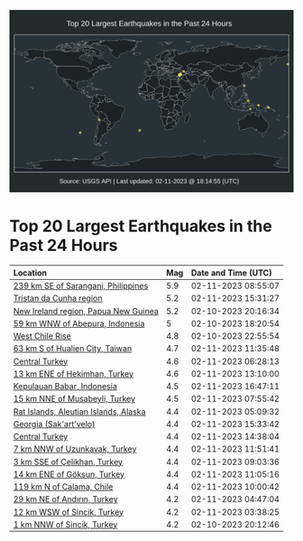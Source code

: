 ![Map](./map.png)

# Top 20 Largest Earthquakes in the Past 24 Hours

| Location | Mag | Date and Time (UTC) |
|:---|:---|:---|
| [239 km SE of Sarangani, Philippines](https://earthquake.usgs.gov/earthquakes/eventpage/us6000jn9h) | 5.9 | 02-11-2023 08:55:07 |
| [Tristan da Cunha region](https://earthquake.usgs.gov/earthquakes/eventpage/us6000jnb3) | 5.2 | 02-11-2023 15:31:27 |
| [New Ireland region, Papua New Guinea](https://earthquake.usgs.gov/earthquakes/eventpage/us6000jn5s) | 5.2 | 02-10-2023 20:16:34 |
| [59 km WNW of Abepura, Indonesia](https://earthquake.usgs.gov/earthquakes/eventpage/us6000jn58) | 5 | 02-10-2023 18:20:54 |
| [West Chile Rise](https://earthquake.usgs.gov/earthquakes/eventpage/us6000jn6x) | 4.8 | 02-10-2023 22:55:54 |
| [63 km S of Hualien City, Taiwan](https://earthquake.usgs.gov/earthquakes/eventpage/us6000jnal) | 4.7 | 02-11-2023 11:35:48 |
| [Central Turkey](https://earthquake.usgs.gov/earthquakes/eventpage/us6000jn97) | 4.6 | 02-11-2023 06:28:13 |
| [13 km ENE of Hekimhan, Turkey](https://earthquake.usgs.gov/earthquakes/eventpage/us6000jnar) | 4.6 | 02-11-2023 13:10:00 |
| [Kepulauan Babar, Indonesia](https://earthquake.usgs.gov/earthquakes/eventpage/us6000jnba) | 4.5 | 02-11-2023 16:47:11 |
| [15 km NNE of Musabeyli, Turkey](https://earthquake.usgs.gov/earthquakes/eventpage/us6000jn9a) | 4.5 | 02-11-2023 07:55:42 |
| [Rat Islands, Aleutian Islands, Alaska](https://earthquake.usgs.gov/earthquakes/eventpage/us6000jn8i) | 4.4 | 02-11-2023 05:09:32 |
| [Georgia (Sak'art'velo)](https://earthquake.usgs.gov/earthquakes/eventpage/us6000jnb2) | 4.4 | 02-11-2023 15:33:42 |
| [Central Turkey](https://earthquake.usgs.gov/earthquakes/eventpage/us6000jnay) | 4.4 | 02-11-2023 14:38:04 |
| [7 km NNW of Uzunkavak, Turkey](https://earthquake.usgs.gov/earthquakes/eventpage/us6000jnam) | 4.4 | 02-11-2023 11:51:41 |
| [3 km SSE of Çelikhan, Turkey](https://earthquake.usgs.gov/earthquakes/eventpage/us6000jn9p) | 4.4 | 02-11-2023 09:03:36 |
| [14 km ENE of Göksun, Turkey](https://earthquake.usgs.gov/earthquakes/eventpage/us6000jnai) | 4.4 | 02-11-2023 11:05:16 |
| [119 km N of Calama, Chile](https://earthquake.usgs.gov/earthquakes/eventpage/us6000jnae) | 4.4 | 02-11-2023 10:00:42 |
| [29 km NE of Andırın, Turkey](https://earthquake.usgs.gov/earthquakes/eventpage/us6000jn8d) | 4.2 | 02-11-2023 04:47:04 |
| [12 km WSW of Sincik, Turkey](https://earthquake.usgs.gov/earthquakes/eventpage/us6000jn88) | 4.2 | 02-11-2023 03:38:25 |
| [1 km NNW of Sincik, Turkey](https://earthquake.usgs.gov/earthquakes/eventpage/us6000jn5q) | 4.2 | 02-10-2023 20:12:46 |
